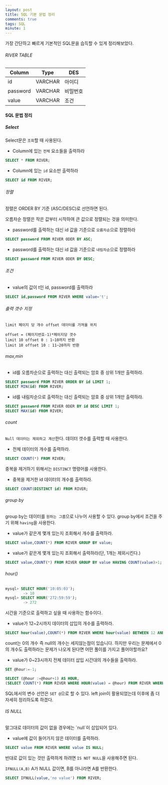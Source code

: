 ```yaml
---
layout: post
title: SQL 기본 문법 정리
comments: true
tags: SQL
minute: 1
---
```

가장 간단하고 빠르게 기본적인 SQL문을 습득할 수 있게 정리해보았다.  

<h6>RIVER TABLE</h6>

|Column|Type|DES|
|-------|----|---|
|id|VARCHAR|아이디|
|password|VARCHAR|비밀번호|
|value|VARCHAR|조건|


<h4>SQL 문법 정리</h4>

<h5>Select</h5>

Select문은 `조회`할 때 사용된다.  

- Column에 있는 `전체` 요소들을 출력하라
```sql
SELECT * FROM RIVER;
```

- Column에 있는 `id` 요소만 출력하라
```sql
SELECT id FROM RIVER;
```

<h6>정렬</h6>

정렬은 ORDER BY 기준 (ASC/DESC)로 선언하면 된다.

오름차순 정렬은 작은 값부터 시작하여 큰 값으로 정렬되는 것을 의미한다.

- password를 출력하는 대신 id 값을 기준으로 `오름차순`으로 정렬하라
```sql
SELECT password FROM RIVER ODER BY ASC;
```

- password를 출력하는 대신 id 값을 기준으로 `내림차순`으로 정렬하라
```sql
SELECT password FROM RIVER ODER BY DESC;
```

<h6>조건</h6>

- value의 값이 t인 id, password를 출력하라
```sql
SELECT id,password FROM RIVER WHERE value='t';
```

<h6>출력 갯수 지정</h6>

`limit 페이지 당 개수 offset 데이터를 가져올 위치`

```
offset = (페이지번호-1)*페이지당 갯수
limit 10 offset 0 : 1~10까지 반환
limit 10 offset 10 : 11~20까지 반환
```

<h6>max,min</h6>

- id를 오름차순으로 출력하는 대신 출력되는 암호 중 상위 1개만 출력하라.
```sql
SELECT password FROM RIVER ORDER BY id LIMIT 1;
SELECT MIN(id) FROM RIVER;
```

- id를 내림차순으로 출력하는 대신 출력되는 암호 중 상위 1개만 출력하라.
```sql
SELECT password FROM RIVER ODER BY id DESC LIMIT 1;
SELECT MAX(id) FROM RIVER;
```

<h6>count</h6>

`Null 데이터는 제외하고 계산`한다. 데이터 갯수를 출력할 때 사용한다.  

- 전체 데이터의 개수를 출력하라.
```sql
SELECT COUNT(*) FROM RIVER;
```

중복을 제거하기 위해서는 `DISTINCT` 명령어를 사용한다.
- 중복을 제거한 id 데이터의 개수를 출력하라.
```sql
SELECT COUNT(DISTINCT id) FROM RIVER;
```

<h6>group by</h6>

group by는 데이터를 `원하는 그룹`으로 나누어 사용할 수 있다. group by에서 조건을 주기 위해 `having`을 사용한다.

- value가 같은게 몇개 있는지 조회해서 개수를 출력하라.
```sql
SELECT value,COUNT(*) FROM RIVER GROUP BY value;
```

- value가 같은게 몇개 있는지 조회해서 출력하라(단, 1개는 제외시킨다.)
```sql
SELECT value,COUNT(*) FROM RIVER GROUP BY value HAVING COUNT(value)>1;
```

<h6>hour()</h6>

```SQL
mysql> SELECT HOUR('10:05:03');
        -> 10
mysql> SELECT HOUR('272:59:59');
        -> 272
```

시간을 기준으로 출력하고 싶을 때 사용하는 함수이다.

- value가 12~2시까지 데이터의 삽입의 개수를 출력하라.
```sql
SELECT hour(value),COUNT(*) FROM RIVER WHERE hour(value) BETWEEN 12 AND 2 GROUP BY hour(value);
```

count는 0의 개수 즉 null의 개수는 세지않는점이 있습니다. 하지만 우리는 문제에서 0의 개수도 출력하라는 문제가 나오게 된다면 어떤 풀이를 가지고 풀어야할까요?

- value가 0~23시까지 전체 데이터 삽입 시간대의 개수들을 출력하라.

```sql
SET @hour:=-1;

SELECT (@hour :=@hour+1) AS HOUR,
(SELECT COUNT(*) FROM RIVER WHERE HOUR(value) = @hour) FROM RIVER WHERE @hour<23;
```

SQL에서의 변수 선언은 `SET @`으로 할 수 있다. left join이 활용되었는데 이후에 좀 더 자세히 정리하도록 하겠다.

<h6>IS NULL</h6>
말그대로 데이터의 값이 없을 경우에는 `null`이 삽입되어 있다.

- value에 값이 들어가지 않은 데이터를 출력하라.
```sql
SELECT value FROM RIVER WHERE value IS NULL;
```
반대로 값이 있는 것만 출력하게 하려면 `IS NOT NULL`을 사용해주면 된다.

`IFNULL(A,B)` A가 NULL 값이면, B를 아니라면 A를 반환한다.
```sql
SELECT IFNULL(value,'no value') FROM RIVER;
```